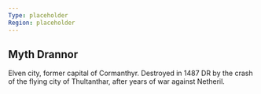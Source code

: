 ```yaml
---
Type: placeholder
Region: placeholder
---
```

## Myth Drannor

Elven city, former capital of Cormanthyr. Destroyed in 1487 DR by the crash of the flying city of Thultanthar, after years of war against Netheril.